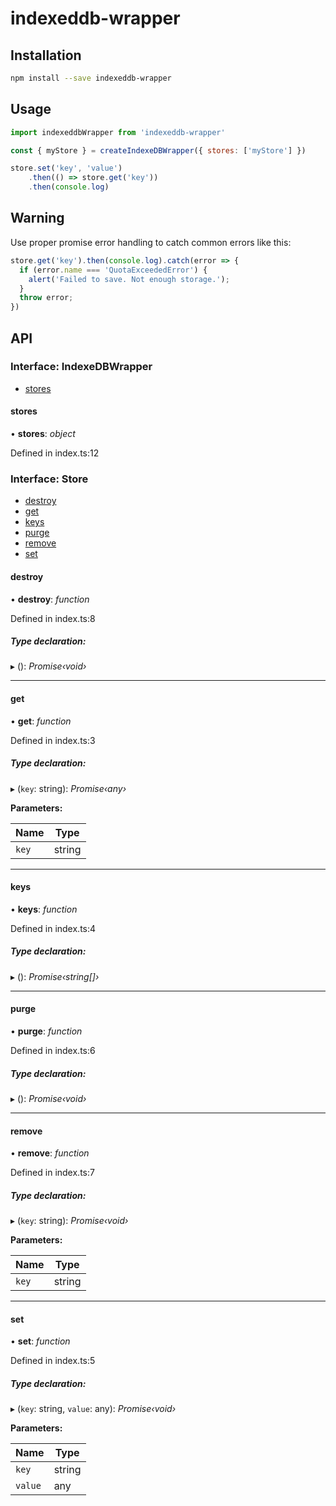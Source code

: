 # indexeddb-wrapper

## Installation

```bash 
npm install --save indexeddb-wrapper
```

## Usage

```javascript
import indexeddbWrapper from 'indexeddb-wrapper'

const { myStore } = createIndexeDBWrapper({ stores: ['myStore'] }) 

store.set('key', 'value')
    .then(() => store.get('key'))
    .then(console.log)
```

## Warning

Use proper promise error handling to catch common errors like this:
```javascript
store.get('key').then(console.log).catch(error => {
  if (error.name === 'QuotaExceededError') {
    alert('Failed to save. Not enough storage.');
  }
  throw error;
})
```

## API

### Interface: IndexeDBWrapper

* [stores](#store)

#### stores

• **stores**: *object*

Defined in index.ts:12

### Interface: Store

* [destroy](#destroy)
* [get](#get)
* [keys](#keys)
* [purge](#purge)
* [remove](#remove)
* [set](#set)

####  destroy

• **destroy**: *function*

Defined in index.ts:8

##### Type declaration:

▸ (): *Promise‹void›*

___

####  get

• **get**: *function*

Defined in index.ts:3

##### Type declaration:

▸ (`key`: string): *Promise‹any›*

**Parameters:**

Name | Type |
------ | ------ |
`key` | string |

___

####  keys

• **keys**: *function*

Defined in index.ts:4

##### Type declaration:

▸ (): *Promise‹string[]›*

___

####  purge

• **purge**: *function*

Defined in index.ts:6

##### Type declaration:

▸ (): *Promise‹void›*

___

####  remove

• **remove**: *function*

Defined in index.ts:7

##### Type declaration:

▸ (`key`: string): *Promise‹void›*

**Parameters:**

Name | Type |
------ | ------ |
`key` | string |

___

####  set

• **set**: *function*

Defined in index.ts:5

##### Type declaration:

▸ (`key`: string, `value`: any): *Promise‹void›*

**Parameters:**

Name | Type |
------ | ------ |
`key` | string |
`value` | any |

